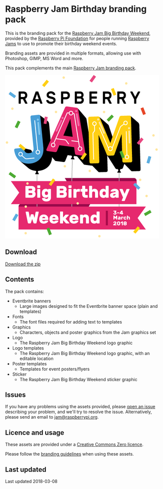 # Raspberry Jam Birthday branding pack

This is the branding pack for the [Raspberry Jam Big Birthday Weekend](https://www.raspberrypi.org/jam/big-birthday-weekend/), provided by the [Raspberry Pi Foundation](https://www.raspberrypi.org/) for people running [Raspberry Jams](https://www.raspberrypi.org/jam/) to use to promote their birthday weekend events.

Branding assets are provided in multiple formats, allowing use with Photoshop, GIMP, MS Word and more.

This pack complements the main [Raspberry Jam branding pack](https://github.com/RaspberryPiFoundation/raspberry-jam-branding/).

![Raspberry Jam Big Birthday Weekend](raspberry-jam-big-birthday-weekend.png)

## Download

[Download the zip](http://rpf.io/jambdaybrand)

## Contents

The pack contains:

- Eventbrite banners
    - Large images designed to fit the Eventbrite banner space (plain and templates)
- Fonts
    - The font files required for adding text to templates
- Graphics
    - Characters, objects and poster graphics from the Jam graphics set
- Logo
    - The Raspberry Jam Big Birthday Weekend logo graphic
- Logo templates
    - The Raspberry Jam Big Birthday Weekend logo graphic, with an editable location
- Poster templates
    - Templates for event posters/flyers
- Sticker
    - The Raspberry Jam Big Birthday Weekend sticker graphic

## Issues

If you have any problems using the assets provided, please [open an issue](https://github.com/RaspberryPiFoundation/raspberry-jam-birthday-branding/issues) describing your problem, and we'll try to resolve the issue. Alternatively, please send an email to jam@raspberrypi.org.

## Licence and usage

These assets are provided under a [Creative Commons Zero licence](https://creativecommons.org/publicdomain/zero/1.0/).

Please follow the [branding guidelines](Raspberry-Jam-Brand-Guidelines.pdf) when using these assets.

## Last updated

Last updated 2018-03-08
